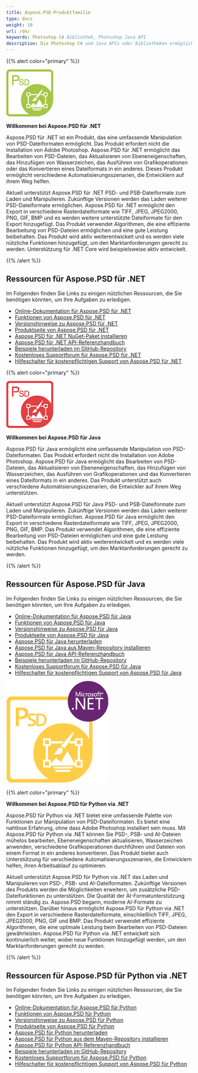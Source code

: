 ```yaml
---
title: Aspose.PSD-Produktfamilie
type: docs
weight: 10
url: /de/
keywords: Photoshop C# Bibliothek, Photoshop Java API
description: Die Photoshop C# und Java APIs oder Bibliotheken ermöglichen eine umfassende Manipulation von PSD-Dateiformaten. Die Produkte erfordern nicht die Installation von Adobe Photoshop und unterstützen PSD- und PSB-Dateiformate zum Laden, Manipulieren und Konvertieren in verschiedene Rasterdateiformate wie TIFF, JPEG, JPEG2000, PNG, GIF und BMP.
---
```


{{% alert color="primary" %}} 

**![Aspose.PSD for .NET Produktlogo](home_1.png)**

**Willkommen bei Aspose.PSD für .NET**

Aspose.PSD für .NET ist ein Produkt, das eine umfassende Manipulation von PSD-Dateiformaten ermöglicht. Das Produkt erfordert nicht die Installation von Adobe Photoshop. Aspose.PSD für .NET ermöglicht das Bearbeiten von PSD-Dateien, das Aktualisieren von Ebeneneigenschaften, das Hinzufügen von Wasserzeichen, das Ausführen von Grafikoperationen oder das Konvertieren eines Dateiformats in ein anderes. Dieses Produkt ermöglicht verschiedene Automatisierungsszenarien, die Entwicklern auf ihrem Weg helfen.

Aktuell unterstützt Aspose.PSD für .NET PSD- und PSB-Dateiformate zum Laden und Manipulieren. Zukünftige Versionen werden das Laden weiterer PSD-Dateiformate ermöglichen. Aspose.PSD für .NET ermöglicht den Export in verschiedene Rasterdateiformate wie TIFF, JPEG, JPEG2000, PNG, GIF, BMP und es werden weitere unterstützte Dateiformate für den Export hinzugefügt. Das Produkt verwendet Algorithmen, die eine effiziente Bearbeitung von PSD-Dateien ermöglichen und eine gute Leistung beibehalten. Das Produkt wird aktiv weiterentwickelt und es werden viele nützliche Funktionen hinzugefügt, um den Marktanforderungen gerecht zu werden. Unterstützung für .NET Core wird beispielsweise aktiv entwickelt.

{{% /alert %}} 

## **Ressourcen für Aspose.PSD für .NET**

Im Folgenden finden Sie Links zu einigen nützlichen Ressourcen, die Sie benötigen könnten, um Ihre Aufgaben zu erledigen.

- [Online-Dokumentation für Aspose.PSD für .NET](/psd/de/net/)
- [Funktionen von Aspose.PSD für .NET](/psd/de/net/features/)
- [Versionshinweise zu Aspose.PSD für .NET](/psd/de/net/release-notes/)
- [Produktseite von Aspose.PSD für .NET](https://products.aspose.com/psd/net)
- [Aspose.PSD für .NET NuGet-Paket installieren](https://www.nuget.org/packages/Aspose.PSD/)
- [Aspose.PSD für .NET API-Referenzhandbuch](https://reference.aspose.com/net/psd)
- [Beispiele herunterladen im GitHub-Repository](https://github.com/aspose-psd/Aspose.PSD-for-.NET)
- [Kostenloses Supportforum für Aspose.PSD für .NET](https://forum.aspose.com/c/psd)
- [Hilfeschalter für kostenpflichtigen Support von Aspose.PSD für .NET](https://helpdesk.aspose.com/)

{{% alert color="primary" %}} 

**![Aspose.PSD for Java Produktlogo](aspose-psd-for-java-home_1.png)**

**Willkommen bei Aspose.PSD für Java**

Aspose.PSD für Java ermöglicht eine umfassende Manipulation von PSD-Dateiformaten. Das Produkt erfordert nicht die Installation von Adobe Photoshop. Aspose.PSD für Java ermöglicht das Bearbeiten von PSD-Dateien, das Aktualisieren von Ebeneneigenschaften, das Hinzufügen von Wasserzeichen, das Ausführen von Grafikoperationen und das Konvertieren eines Dateiformats in ein anderes. Das Produkt unterstützt auch verschiedene Automatisierungsszenarien, die Entwickler auf ihrem Weg unterstützen.

Aktuell unterstützt Aspose.PSD für Java PSD- und PSB-Dateiformate zum Laden und Manipulieren. Zukünftige Versionen werden das Laden weiterer PSD-Dateiformate ermöglichen. Aspose.PSD für Java ermöglicht den Export in verschiedene Rasterdateiformate wie TIFF, JPEG, JPEG2000, PNG, GIF, BMP. Das Produkt verwendet Algorithmen, die eine effiziente Bearbeitung von PSD-Dateien ermöglichen und eine gute Leistung beibehalten. Das Produkt wird aktiv weiterentwickelt und es werden viele nützliche Funktionen hinzugefügt, um den Marktanforderungen gerecht zu werden.

{{% /alert %}} 

## **Ressourcen für Aspose.PSD für Java**

Im Folgenden finden Sie Links zu einigen nützlichen Ressourcen, die Sie benötigen könnten, um Ihre Aufgaben zu erledigen.

- [Online-Dokumentation für Aspose.PSD für Java](/psd/de/java/)
- [Funktionen von Aspose.PSD für Java](/psd/de/java/features/)
- [Versionshinweise zu Aspose.PSD für Java](/psd/de/java/release-notes/)
- [Produktseite von Aspose.PSD für Java](https://products.aspose.com/psd/java)
- [Aspose.PSD für Java herunterladen](https://repository.aspose.com/webapp/#/artifacts/browse/tree/General/repo/com/aspose/aspose-psd)
- [Aspose.PSD für Java aus Maven-Repository installieren](/psd/de/java/installation/)
- [Aspose.PSD für Java API-Referenzhandbuch](https://reference.aspose.com/java/psd)
- [Beispiele herunterladen im GitHub-Repository](https://github.com/aspose-psd/Aspose.PSD-for-Java)
- [Kostenloses Supportforum für Aspose.PSD für Java](https://forum.aspose.com/c/psd)
- [Hilfeschalter für kostenpflichtigen Support von Aspose.PSD für Java](https://helpdesk.aspose.com/)

![Aspose.PSD Produktlogo für Python via .NET](aspose-psd-for-python-home_1.png)

{{% alert color="primary" %}} 

**Willkommen bei Aspose.PSD für Python via .NET**

Aspose.PSD für Python via .NET bietet eine umfassende Palette von Funktionen zur Manipulation von PSD-Dateiformaten. Es bietet eine nahtlose Erfahrung, ohne dass Adobe Photoshop installiert sein muss. Mit Aspose.PSD für Python via .NET können Sie PSD-, PSB- und AI-Dateien mühelos bearbeiten, Ebeneneigenschaften aktualisieren, Wasserzeichen anwenden, verschiedene Grafikoperationen durchführen und Dateien von einem Format in ein anderes konvertieren. Das Produkt bietet auch Unterstützung für verschiedene Automatisierungsszenarien, die Entwicklern helfen, ihren Arbeitsablauf zu optimieren.

Aktuell unterstützt Aspose.PSD für Python via .NET das Laden und Manipulieren von PSD-, PSB- und AI-Dateiformaten. Zukünftige Versionen des Produkts werden die Möglichkeiten erweitern, um zusätzliche PSD-Dateifunktionen zu unterstützen. Die Qualität der AI-Formatunterstützung nimmt ständig zu. Aspose.PSD begann, moderne AI-Formate zu unterstützen. Darüber hinaus ermöglicht Aspose.PSD für Python via .NET den Export in verschiedene Rasterdateiformate, einschließlich TIFF, JPEG, JPEG2000, PNG, GIF und BMP. Das Produkt verwendet effiziente Algorithmen, die eine optimale Leistung beim Bearbeiten von PSD-Dateien gewährleisten. Aspose.PSD für Python via .NET entwickelt sich kontinuierlich weiter, wobei neue Funktionen hinzugefügt werden, um den Marktanforderungen gerecht zu werden.

{{% /alert %}} 

## **Ressourcen für Aspose.PSD für Python via .NET**

Im Folgenden finden Sie Links zu einigen nützlichen Ressourcen, die Sie benötigen könnten, um Ihre Aufgaben zu erledigen.

- [Online-Dokumentation für Aspose.PSD für Python](/psd/de/python-net/)
- [Funktionen von Aspose.PSD für Python](/psd/de/python-net/features/)
- [Versionshinweise zu Aspose.PSD für Python](/psd/de/python-net/release-notes/)
- [Produktseite von Aspose.PSD für Python](https://products.aspose.com/psd/python-net)
- [Aspose.PSD für Python herunterladen](https://repository.aspose.com/webapp/#/artifacts/browse/tree/General/repo/com/aspose/aspose-psd)
- [Aspose.PSD für Python aus dem Maven-Repository installieren](/psd/de/python-net/installation/)
- [Aspose.PSD für Python API-Referenzhandbuch](https://reference.aspose.com/python-net/psd)
- [Beispiele herunterladen im GitHub-Repository](https://github.com/aspose-psd/Aspose.PSD-for-Python-Net)
- [Kostenloses Supportforum für Aspose.PSD für Python](https://forum.aspose.com/c/psd)
- [Hilfeschalter für kostenpflichtigen Support von Aspose.PSD für Python](https://helpdesk.aspose.com/)
